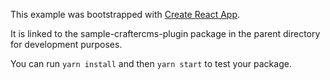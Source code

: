 This example was bootstrapped with [Create React App](https://github.com/facebook/create-react-app).

It is linked to the sample-craftercms-plugin package in the parent directory for development purposes.

You can run `yarn install` and then `yarn start` to test your package.
